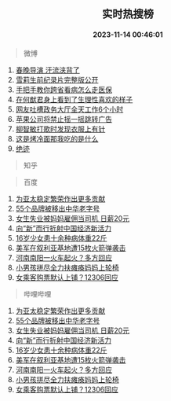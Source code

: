 <div align="center"><h2>实时热搜榜</h2><h4>2023-11-14 00:46:01</h4></div>

> 微博  

1. [春晚导演 汗流浃背了](https://s.weibo.com/weibo?q=%E6%98%A5%E6%99%9A%E5%AF%BC%E6%BC%94%20%E6%B1%97%E6%B5%81%E6%B5%83%E8%83%8C%E4%BA%86&t=31&band_rank=1&Refer=top)<br />
2. [雪莉生前纪录片完整版公开](https://s.weibo.com/weibo?q=%23%E9%9B%AA%E8%8E%89%E7%94%9F%E5%89%8D%E7%BA%AA%E5%BD%95%E7%89%87%E5%AE%8C%E6%95%B4%E7%89%88%E5%85%AC%E5%BC%80%23&t=31&band_rank=2&Refer=top)<br />
3. [手把手教你跨省看病怎么走医保](https://s.weibo.com/weibo?q=%23%E6%89%8B%E6%8A%8A%E6%89%8B%E6%95%99%E4%BD%A0%E8%B7%A8%E7%9C%81%E7%9C%8B%E7%97%85%E6%80%8E%E4%B9%88%E8%B5%B0%E5%8C%BB%E4%BF%9D%23&t=31&band_rank=3&Refer=top)<br />
4. [在何猷君身上看到了生理性喜欢的样子](https://s.weibo.com/weibo?q=%23%E5%9C%A8%E4%BD%95%E7%8C%B7%E5%90%9B%E8%BA%AB%E4%B8%8A%E7%9C%8B%E5%88%B0%E4%BA%86%E7%94%9F%E7%90%86%E6%80%A7%E5%96%9C%E6%AC%A2%E7%9A%84%E6%A0%B7%E5%AD%90%23&t=31&band_rank=4&Refer=top)<br />
5. [网友吐槽政务大厅全天工作6个小时](https://s.weibo.com/weibo?q=%23%E7%BD%91%E5%8F%8B%E5%90%90%E6%A7%BD%E6%94%BF%E5%8A%A1%E5%A4%A7%E5%8E%85%E5%85%A8%E5%A4%A9%E5%B7%A5%E4%BD%9C6%E4%B8%AA%E5%B0%8F%E6%97%B6%23&t=31&band_rank=5&Refer=top)<br />
6. [苹果公司将禁止摇一摇跳转广告](https://s.weibo.com/weibo?q=%23%E8%8B%B9%E6%9E%9C%E5%85%AC%E5%8F%B8%E5%B0%86%E7%A6%81%E6%AD%A2%E6%91%87%E4%B8%80%E6%91%87%E8%B7%B3%E8%BD%AC%E5%B9%BF%E5%91%8A%23&t=31&band_rank=6&Refer=top)<br />
7. [柳智敏打歌时发现衣服上有针](https://s.weibo.com/weibo?q=%23%E6%9F%B3%E6%99%BA%E6%95%8F%E6%89%93%E6%AD%8C%E6%97%B6%E5%8F%91%E7%8E%B0%E8%A1%A3%E6%9C%8D%E4%B8%8A%E6%9C%89%E9%92%88%23&t=31&band_rank=7&Refer=top)<br />
8. [这是烤冷面那我吃的是什么](https://s.weibo.com/weibo?q=%E8%BF%99%E6%98%AF%E7%83%A4%E5%86%B7%E9%9D%A2%E9%82%A3%E6%88%91%E5%90%83%E7%9A%84%E6%98%AF%E4%BB%80%E4%B9%88&t=31&band_rank=8&Refer=top)<br />
9. [绝迹](https://s.weibo.com/weibo?q=%E7%BB%9D%E8%BF%B9&t=31&band_rank=9&Refer=top)<br />

> 知乎  


> 百度  

1. [为亚太稳定繁荣作出更多贡献](https://www.baidu.com/s?wd=%E4%B8%BA%E4%BA%9A%E5%A4%AA%E7%A8%B3%E5%AE%9A%E7%B9%81%E8%8D%A3%E4%BD%9C%E5%87%BA%E6%9B%B4%E5%A4%9A%E8%B4%A1%E7%8C%AE&sa=fyb_news&rsv_dl=fyb_news)<br />
2. [55个品牌被移出中华老字号](https://www.baidu.com/s?wd=55%E4%B8%AA%E5%93%81%E7%89%8C%E8%A2%AB%E7%A7%BB%E5%87%BA%E4%B8%AD%E5%8D%8E%E8%80%81%E5%AD%97%E5%8F%B7&sa=fyb_news&rsv_dl=fyb_news)<br />
3. [女生失业被妈妈雇佣当司机 日薪20元](https://www.baidu.com/s?wd=%E5%A5%B3%E7%94%9F%E5%A4%B1%E4%B8%9A%E8%A2%AB%E5%A6%88%E5%A6%88%E9%9B%87%E4%BD%A3%E5%BD%93%E5%8F%B8%E6%9C%BA+%E6%97%A5%E8%96%AA20%E5%85%83&sa=fyb_news&rsv_dl=fyb_news)<br />
4. [向“新”而行折射中国经济新活力](https://www.baidu.com/s?wd=%E5%90%91%E2%80%9C%E6%96%B0%E2%80%9D%E8%80%8C%E8%A1%8C%E6%8A%98%E5%B0%84%E4%B8%AD%E5%9B%BD%E7%BB%8F%E6%B5%8E%E6%96%B0%E6%B4%BB%E5%8A%9B&sa=fyb_news&rsv_dl=fyb_news)<br />
5. [16岁少女患十余种病体重22斤](https://www.baidu.com/s?wd=16%E5%B2%81%E5%B0%91%E5%A5%B3%E6%82%A3%E5%8D%81%E4%BD%99%E7%A7%8D%E7%97%85%E4%BD%93%E9%87%8D22%E6%96%A4&sa=fyb_news&rsv_dl=fyb_news)<br />
6. [美军在叙利亚基地遭15枚火箭弹袭击](https://www.baidu.com/s?wd=%E7%BE%8E%E5%86%9B%E5%9C%A8%E5%8F%99%E5%88%A9%E4%BA%9A%E5%9F%BA%E5%9C%B0%E9%81%AD15%E6%9E%9A%E7%81%AB%E7%AE%AD%E5%BC%B9%E8%A2%AD%E5%87%BB&sa=fyb_news&rsv_dl=fyb_news)<br />
7. [河南南阳一火车起火？多方回应](https://www.baidu.com/s?wd=%E6%B2%B3%E5%8D%97%E5%8D%97%E9%98%B3%E4%B8%80%E7%81%AB%E8%BD%A6%E8%B5%B7%E7%81%AB%EF%BC%9F%E5%A4%9A%E6%96%B9%E5%9B%9E%E5%BA%94&sa=fyb_news&rsv_dl=fyb_news)<br />
8. [小男孩拼尽全力扶瘫痪妈妈上轮椅](https://www.baidu.com/s?wd=%E5%B0%8F%E7%94%B7%E5%AD%A9%E6%8B%BC%E5%B0%BD%E5%85%A8%E5%8A%9B%E6%89%B6%E7%98%AB%E7%97%AA%E5%A6%88%E5%A6%88%E4%B8%8A%E8%BD%AE%E6%A4%85&sa=fyb_news&rsv_dl=fyb_news)<br />
9. [女乘客购票默认上铺？12306回应](https://www.baidu.com/s?wd=%E5%A5%B3%E4%B9%98%E5%AE%A2%E8%B4%AD%E7%A5%A8%E9%BB%98%E8%AE%A4%E4%B8%8A%E9%93%BA%EF%BC%9F12306%E5%9B%9E%E5%BA%94&sa=fyb_news&rsv_dl=fyb_news)<br />

> 哔哩哔哩  

1. [为亚太稳定繁荣作出更多贡献](https://www.baidu.com/s?wd=%E4%B8%BA%E4%BA%9A%E5%A4%AA%E7%A8%B3%E5%AE%9A%E7%B9%81%E8%8D%A3%E4%BD%9C%E5%87%BA%E6%9B%B4%E5%A4%9A%E8%B4%A1%E7%8C%AE&sa=fyb_news&rsv_dl=fyb_news)<br />
2. [55个品牌被移出中华老字号](https://www.baidu.com/s?wd=55%E4%B8%AA%E5%93%81%E7%89%8C%E8%A2%AB%E7%A7%BB%E5%87%BA%E4%B8%AD%E5%8D%8E%E8%80%81%E5%AD%97%E5%8F%B7&sa=fyb_news&rsv_dl=fyb_news)<br />
3. [女生失业被妈妈雇佣当司机 日薪20元](https://www.baidu.com/s?wd=%E5%A5%B3%E7%94%9F%E5%A4%B1%E4%B8%9A%E8%A2%AB%E5%A6%88%E5%A6%88%E9%9B%87%E4%BD%A3%E5%BD%93%E5%8F%B8%E6%9C%BA+%E6%97%A5%E8%96%AA20%E5%85%83&sa=fyb_news&rsv_dl=fyb_news)<br />
4. [向“新”而行折射中国经济新活力](https://www.baidu.com/s?wd=%E5%90%91%E2%80%9C%E6%96%B0%E2%80%9D%E8%80%8C%E8%A1%8C%E6%8A%98%E5%B0%84%E4%B8%AD%E5%9B%BD%E7%BB%8F%E6%B5%8E%E6%96%B0%E6%B4%BB%E5%8A%9B&sa=fyb_news&rsv_dl=fyb_news)<br />
5. [16岁少女患十余种病体重22斤](https://www.baidu.com/s?wd=16%E5%B2%81%E5%B0%91%E5%A5%B3%E6%82%A3%E5%8D%81%E4%BD%99%E7%A7%8D%E7%97%85%E4%BD%93%E9%87%8D22%E6%96%A4&sa=fyb_news&rsv_dl=fyb_news)<br />
6. [美军在叙利亚基地遭15枚火箭弹袭击](https://www.baidu.com/s?wd=%E7%BE%8E%E5%86%9B%E5%9C%A8%E5%8F%99%E5%88%A9%E4%BA%9A%E5%9F%BA%E5%9C%B0%E9%81%AD15%E6%9E%9A%E7%81%AB%E7%AE%AD%E5%BC%B9%E8%A2%AD%E5%87%BB&sa=fyb_news&rsv_dl=fyb_news)<br />
7. [河南南阳一火车起火？多方回应](https://www.baidu.com/s?wd=%E6%B2%B3%E5%8D%97%E5%8D%97%E9%98%B3%E4%B8%80%E7%81%AB%E8%BD%A6%E8%B5%B7%E7%81%AB%EF%BC%9F%E5%A4%9A%E6%96%B9%E5%9B%9E%E5%BA%94&sa=fyb_news&rsv_dl=fyb_news)<br />
8. [小男孩拼尽全力扶瘫痪妈妈上轮椅](https://www.baidu.com/s?wd=%E5%B0%8F%E7%94%B7%E5%AD%A9%E6%8B%BC%E5%B0%BD%E5%85%A8%E5%8A%9B%E6%89%B6%E7%98%AB%E7%97%AA%E5%A6%88%E5%A6%88%E4%B8%8A%E8%BD%AE%E6%A4%85&sa=fyb_news&rsv_dl=fyb_news)<br />
9. [女乘客购票默认上铺？12306回应](https://www.baidu.com/s?wd=%E5%A5%B3%E4%B9%98%E5%AE%A2%E8%B4%AD%E7%A5%A8%E9%BB%98%E8%AE%A4%E4%B8%8A%E9%93%BA%EF%BC%9F12306%E5%9B%9E%E5%BA%94&sa=fyb_news&rsv_dl=fyb_news)<br />
